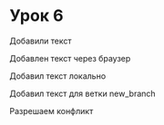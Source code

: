 ﻿# Урок 6

Добавили текст

Добавлен текст через браузер

Добавил текст локально

Добавил текст для ветки new_branch

Разрешаем конфликт
